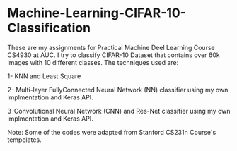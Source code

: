# Machine-Learning-CIFAR-10-Classification

These are my assignments for Practical Machine Deel Learning Course CS4930 at AUC. I try to classify CIFAR-10 Dataset that contains over 60k images with 10 different classes. The techniques used are: 

1- KNN and Least Square

2- Multi-layer FullyConnected Neural Network (NN) classifier using my own implmentation and Keras API.

3-Convolutional Neural Network (CNN) and Res-Net classifier using my own implmentation and Keras API. 


Note: Some of the codes were adapted from Stanford CS231n Course's tempelates. 
